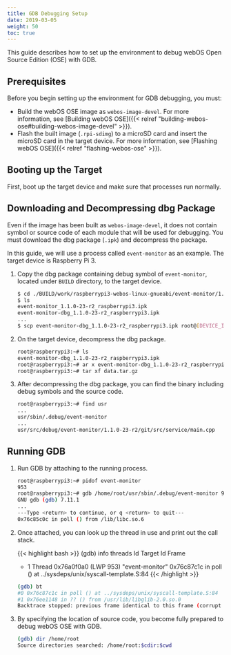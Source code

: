 ```yaml
---
title: GDB Debugging Setup
date: 2019-03-05
weight: 50
toc: true
---
```


This guide describes how to set up the environment to debug webOS Open Source Edition (OSE) with GDB.

## Prerequisites

Before you begin setting up the environment for GDB debugging, you must:

* Build the webOS OSE image as `webos-image-devel`. For more information, see [Building webOS OSE]({{< relref "building-webos-ose#building-webos-image-devel" >}}).
* Flash the built image (`.rpi-sdimg`) to a microSD card and insert the microSD card in the target device. For more information, see [Flashing webOS OSE]({{< relref "flashing-webos-ose" >}}).

## Booting up the Target

First, boot up the target device and make sure that processes run normally.

## Downloading and Decompressing dbg Package

Even if the image has been built as `webos-image-devel`, it does not contain symbol or source code of each module that will be used for debugging. You must download the dbg package (`.ipk`) and decompress the package.

In this guide, we will use a process called `event-monitor` as an example. The target device is Raspberry Pi 3.

1. Copy the dbg package containing debug symbol of `event-monitor`, located under `BUILD` directory, to the target device.

    ```bash
    $ cd ./BUILD/work/raspberrypi3-webos-linux-gnueabi/event-monitor/1.1.0-23-r2/deploy-ipks/raspberrypi3$
    $ ls
    event-monitor_1.1.0-23-r2_raspberrypi3.ipk
    event-monitor-dbg_1.1.0-23-r2_raspberrypi3.ipk
    ...
    $ scp event-monitor-dbg_1.1.0-23-r2_raspberrypi3.ipk root@[DEVICE_IP]:~/
    ```

2. On the target device, decompress the dbg package.

    ```bash
    root@raspberrypi3:~# ls
    event-monitor-dbg_1.1.0-23-r2_raspberrypi3.ipk
    root@raspberrypi3:~# ar x event-monitor-dbg_1.1.0-23-r2_raspberrypi3.ipk
    root@raspberrypi3:~# tar xf data.tar.gz
    ```

3. After decompressing the dbg package, you can find the binary including debug symbols and the source code.

    ```bash
    root@raspberrypi3:~# find usr
    ...
    usr/sbin/.debug/event-monitor
    ...
    usr/src/debug/event-monitor/1.1.0-23-r2/git/src/service/main.cpp
    ```

## Running GDB

1. Run GDB by attaching to the running process.

    ```bash
    root@raspberrypi3:~# pidof event-monitor
    953
    root@raspberrypi3:~# gdb /home/root/usr/sbin/.debug/event-monitor 953
    GNU gdb (gdb) 7.11.1
    ...
    ---Type <return> to continue, or q <return> to quit---
    0x76c85c0c in poll () from /lib/libc.so.6
    ```

2. Once attached, you can look up the thread in use and print out the call stack.

    {{< highlight bash >}}
    (gdb) info threads
    Id Target Id Frame
    * 1 Thread 0x76a0f0a0 (LWP 953) "event-monitor" 0x76c87c1c in poll () at ../sysdeps/unix/syscall-template.S:84
    {{< /highlight >}}

    ```bash
    (gdb) bt
    #0 0x76c87c1c in poll () at ../sysdeps/unix/syscall-template.S:84
    #1 0x76ee1148 in ?? () from /usr/lib/libglib-2.0.so.0
    Backtrace stopped: previous frame identical to this frame (corrupt stack?)
    ```

3. By specifying the location of source code, you become fully prepared to debug webOS OSE with GDB.

    ```bash
    (gdb) dir /home/root
    Source directories searched: /home/root:$cdir:$cwd
    ```
